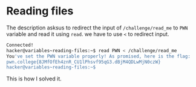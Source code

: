 # Reading files

The description asksus to redirect the input of `/challenge/read_me` to `PWN` variable and read it using `read`.
we have to use `<` to redirect input.

```bash
Connected!
hacker@variables~reading-files:~$ read PWN < /challenge/read_me
You've set the PWN variable properly! As promised, here is the flag:
pwn.college{8JMfOfEh4znR_CU1lPhsvf95qG3.dBjM4QDLwMjN0czW}
hacker@variables~reading-files:~$
```

This is how I solved it.
